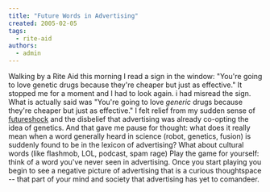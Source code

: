 ```yaml
---
title: "Future Words in Advertising"
created: 2005-02-05
tags: 
  - rite-aid
authors: 
  - admin
---
```


Walking by a Rite Aid this morning I read a sign in the window: "You're going to love genetic drugs because they're cheaper but just as effective." It stopped me for a moment and I had to look again. i had misread the sign. What is actually said was "You're going to love _generic_ drugs because they're cheaper but just as effective." I felt relief from my sudden sense of [futureshock](http://en.wikipedia.org/wiki/Future_shock) and the disbelief that advertising was already co-opting the idea of genetics. And that gave me pause for thought: what does it really mean when a word generally heard in science (robot, genetics, fusion) is suddenly found to be in the lexicon of advertising? What about cultural words (like flashmob, LOL, podcast, spam rage) Play the game for yourself: think of a word you've never seen in advertising. Once you start playing you begin to see a negative picture of advertising that is a curious thoughtspace -- that part of your mind and society that advertising has yet to comandeer.
